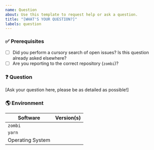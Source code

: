 ```yaml
---
name: Question
about: Use this template to request help or ask a question.
title: "[WHAT'S YOUR QUESTION?]"
labels: question
---
```


### ✅ Prerequisites

- [ ] Did you perform a cursory search of open issues? Is this question already asked elsewhere?
- [ ] Are you reporting to the correct repository (`zombi`)?

### ❓ Question

[Ask your question here, please be as detailed as possible!]

### 🌎 Environment

| Software         | Version(s) |
| ---------------- | ---------- |
| `zombi`          |
| `yarn`           |
| Operating System |
